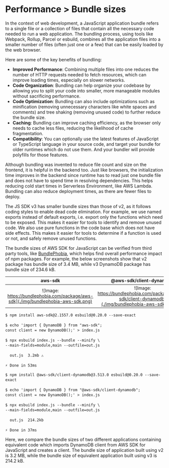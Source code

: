 # Performance > Bundle sizes

In the context of web development, a JavaScript application bundle refers to a single file or a collection of files that contain all the necessary code needed to run a web application. The bundling process, using tools like Webpack, Rollup, Parcel or esbuild, combines all the application files into a smaller number of files (often just one or a few) that can be easily loaded by the web browser.

Here are some of the key benefits of bundling:

- **Improved Performance**: Combining multiple files into one reduces the number of HTTP requests needed to fetch resources, which can improve loading times, especially on slower networks.
- **Code Organization**: Bundling can help organize your codebase by allowing you to split your code into smaller, more manageable modules without sacrificing performance.
- **Code Optimization**: Bundling can also include optimizations such as minification (removing unnecessary characters like white spaces and comments) and tree shaking (removing unused code) to further reduce the bundle size.
- **Caching**: Bundling can improve caching efficiency, as the browser only needs to cache less files, reducing the likelihood of cache fragmentation.
- **Compatibility**: You can optionally use the latest features of JavaScript or TypeScript language in your source code, and target your bundle for older runtimes which do not use them. And your bundler will provide polyfills for those features.

Although bundling was invented to reduce file count and size on the frontend, it is helpful in the backend too. Just like browsers, the initialization time improves in the backend since runtime has to read just one bundle file and does not have to spend time in resolving dependencies. This helps reducing cold start times in Serverless Environment, like AWS Lambda. Bundling can also reduce deployment times, as there are fewer files to deploy.

The JS SDK v3 has smaller bundle sizes than those of v2, as it follows coding styles to enable dead code elimination. For example, we use named exports instead of default exports, i.e. export only the functions which need to be exposed. This makes it easier for tools to identify and remove unused code. We also use pure functions in the code base which does not have side effects. This makes it easier for tools to determine if a function is used or not, and safely remove unused functions.

The bundle sizes of AWS SDK for JavaScript can be verified from third party tools, like [BundlePhobia](https://bundlephobia.com/), which helps find overall performance impact of npm packages. For example, the below screenshots show that v2 package has bundle size of 3.4 MB, while v3 DynamoDB package has bundle size of 234.6 kB.

<!-- prettier-ignore-start -->
aws-sdk             |  @aws-sdk/client-dynamodb
:-------------------------:|:-------------------------:
![Image: https://bundlephobia.com/package/aws-sdk](./img/bundlephobia-aws-sdk.png)  |   ![Image: https://bundlephobia.com/package/@aws-sdk/client-dynamodb](./img/bundlephobia-aws-sdk-v3.png)
<!-- prettier-ignore-end -->

```console
$ npm install aws-sdk@2.1557.0 esbuild@0.20.0 --save-exact

$ echo 'import { DynamoDB } from "aws-sdk";
const client = new DynamoDB();' > index.js

$ npx esbuild index.js --bundle --minify \
--main-fields=module,main --outfile=out.js

  out.js  3.2mb ⚠️

⚡ Done in 53ms
```

```console
$ npm install @aws-sdk/client-dynamodb@3.513.0 esbuild@0.20.0 --save-exact

$ echo 'import { DynamoDB } from "@aws-sdk/client-dynamodb";
const client = new DynamoDB();' > index.js

$ npx esbuild index.js --bundle --minify \
--main-fields=module,main --outfile=out.js

  out.js  214.2kb

⚡ Done in 37ms
```

Here, we compare the bundle sizes of two different applications containing equivalent code which imports DynamoDB client from AWS SDK for JavaScript and creates a client. The bundle size of application built using v2 is 3.2 MB, while the bundle size of equivalent application built using v3 is 214.2 kB.
